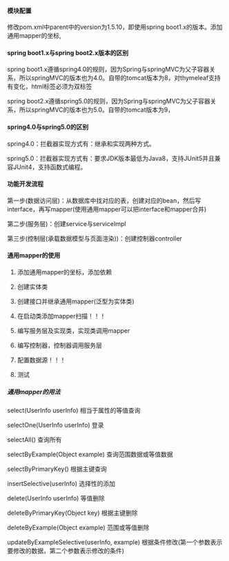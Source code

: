 #### 模块配置
修改pom.xml中parent中的version为1.5.10，即使用spring boot1.x的版本。添加通用mapper的坐标,
#### spring boot1.x与spring boot2.x版本的区别
spring boot1.x遵循spring4.0的规则，因为Spring与springMVC为父子容器关系，所以springMVC的版本也为4.0。自带的tomcat版本为8，对thymeleaf支持有变化，html标签必须为双标签

spring boot2.x遵循spring5.0的规则，因为Spring与springMVC为父子容器关系，所以springMVC的版本也为5.0。自带的tomcat版本为9，
#### spring4.0与spring5.0的区别
spring4.0：拦截器实现方式有：继承和实现两种方式。

spring5.0：拦截器实现方式有：要求JDK版本最低为Java8，支持JUnit5并且兼容JUnit4，支持函数式编程。
#### 功能开发流程
第一步(数据访问层)：从数据库中找对应的表，创建对应的bean，然后写interface，再写mapper(使用通用mapper可以把interface和mapper合并)

第二步(服务层)：创建service与serviceImpl 

第三步(控制层(承载数据模型与页面渲染))：创建控制器controller 
#### 通用mapper的使用
1. 添加通用mapper的坐标，添加依赖

2. 创建实体类

3. 创建接口并继承通用mapper(泛型为实体类)

4. 在启动类添加mapper扫描！！！

5. 编写服务层及实现类，实现类调用mapper

6. 编写控制器，控制器调用服务层

7. 配置数据源！！！

8. 测试
##### 通用mapper的用法
select(UserInfo userInfo) 相当于属性的等值查询

selectOne(UserInfo userInfo) 登录

selectAll() 查询所有

selectByExample(Object example) 查询范围数据或等值数据

selectByPrimaryKey() 根据主键查询

insertSelective(userInfo) 选择性的添加

delete(UserInfo userInfo) 等值删除

deleteByPrimaryKey(Object key) 根据主键删除

deleteByExample(Object example) 范围或等值删除

updateByExampleSelective(userInfo, example) 根据条件修改(第一个参数表示要修改的数据，第二个参数表示修改的条件)








